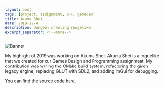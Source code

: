 ```yaml
---
layout: post
tags: [project, assignment, c++, gamedev]
title: Akuma Shei
date: 2019-12-4
description: Dungeon crawling rougelike.
excerpt_separator: <!--more-->
---
```


![Banner](https://i.imgur.com/2tSfxsz.jpg)

My highlight of 2019 was working on Akuma Shei.
Akuma Shei is a roguelike that we created for our
Games Design and Programming assignment. My contribution was
writing the CMake build system, refactoring the given legacy engine,
replacing GLUT with SDL2, and adding ImGui for debugging.

You can find the [source code here](https://github.com/opeik/stonks).
